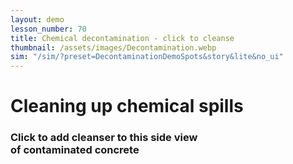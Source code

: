 ```yaml
---
layout: demo
lesson_number: 70
title: Chemical decontamination - click to cleanse
thumbnail: /assets/images/Decontamination.webp
sim: "/sim/?preset=DecontaminationDemoSpots&story&lite&no_ui"
---
```


<!-- Sliders -->
<div>
    <h1>Cleaning up chemical spills</h1>
    <h3>Click to add cleanser to this side view<br> of contaminated concrete</h3>
    <p><vpde-reset iframe="sim"></vpde-reset></p>
</div>
<p style="text-align:center;margin-bottom:0;"><vpde-slider
    iframe="sim"
    name="k"
    label="Cleanser strength"
    label-position="above"
    min="0.01"
    max="0.5"
    value="0.25"
    step="0.01"
    min-label="Weak"
    max-label="Strong"
></vpde-slider></p>
